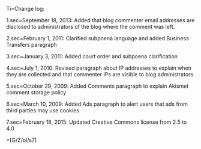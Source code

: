 Ti=Change log:

1.sec=September 18, 2013:  Added that blog commenter email addresses are disclosed to administrators of the blog where the comment was left.

2.sec=February 1, 2011: Clarified subpoena language and added Business Transfers paragraph

3.sec=January 3, 2011: Added court order and subpoena clarification

4.sec=July 1, 2010: Revised paragraph about IP addresses to explain when they are collected and that commenter IPs are visible to blog administrators

5.sec=October 29, 2009: Added Comments paragraph to explain Akismet comment storage policy

6.sec=March 10, 2009: Added Ads paragraph to alert users that ads from third parties may use cookies

7.sec=February 18, 2015: Updated Creative Commons license from 2.5 to 4.0

=[G/Z/ol/s7]
